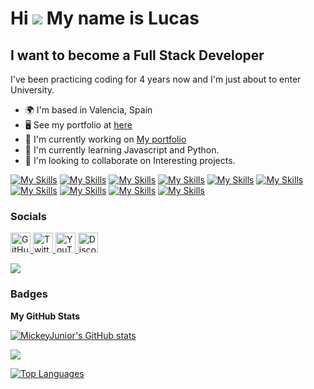 Hi ![](https://user-images.githubusercontent.com/18350557/176309783-0785949b-9127-417c-8b55-ab5a4333674e.gif) My name is Lucas
==============================================================================================================================

I want to become a Full Stack Developer
---------------------------------------

I've been practicing coding for 4 years now and I'm just about to enter University.

* 🌍  I'm based in Valencia, Spain
* 🖥️  See my portfolio at [here](http://github.com/MickeyJunior)
* 🚀  I'm currently working on [My portfolio](http://github.com/MickeyJunior)
* 🧠  I'm currently learning Javascript and Python.
* 👥  I'm looking to collaborate on Interesting projects.

[![My Skills](https://skillicons.dev/icons?i=c)](https://docs.microsoft.com/en-us/cpp/?view=msvc-170)
[![My Skills](https://skillicons.dev/icons?i=git)](https://git-scm.com/)
[![My Skills](https://skillicons.dev/icons?i=py)](https://www.python.org/)
[![My Skills](https://skillicons.dev/icons?i=js)](https://developer.mozilla.org/en-US/docs/Web/JavaScript)
[![My Skills](https://skillicons.dev/icons?i=vscode)](https://code.visualstudio.com/)
[![My Skills](https://skillicons.dev/icons?i=html)](https://developer.mozilla.org/en-US/docs/Glossary/HTML5)
[![My Skills](https://skillicons.dev/icons?i=css)](https://www.w3.org/TR/CSS/#css)
[![My Skills](https://skillicons.dev/icons?i=mysql)](https://www.mysql.com/)
[![My Skills](https://skillicons.dev/icons?i=linux)](https://www.linux.org)
[![My Skills](https://skillicons.dev/icons?i=ubuntu)](https://ubuntu.com/)

### Socials

<p align="left"> <a href="https://www.github.com/MickeyJunior" target="_blank" rel="noreferrer"> <picture> <source media="(prefers-color-scheme: dark)" srcset="https://raw.githubusercontent.com/danielcranney/readme-generator/main/public/icons/socials/github-dark.svg" /> <source media="(prefers-color-scheme: light)" srcset="https://raw.githubusercontent.com/danielcranney/readme-generator/main/public/icons/socials/github.svg" /> <img src="https://raw.githubusercontent.com/danielcranney/readme-generator/main/public/icons/socials/github.svg" width="32" height="32" alt="GitHub" title="GitHub" /> </picture> </a> <a href="https://www.x.com/Mickey0_23" target="_blank" rel="noreferrer"> <picture> <source media="(prefers-color-scheme: dark)" srcset="https://raw.githubusercontent.com/danielcranney/readme-generator/main/public/icons/socials/twitter-dark.svg" /> <source media="(prefers-color-scheme: light)" srcset="https://raw.githubusercontent.com/danielcranney/readme-generator/main/public/icons/socials/twitter.svg" /> <img src="https://raw.githubusercontent.com/danielcranney/readme-generator/main/public/icons/socials/twitter.svg" width="32" height="32" alt="Twitter" title="Twitter" /> </picture> </a> <a href="https://www.youtube.com/@Cucasss221" target="_blank" rel="noreferrer"> <picture> <source media="(prefers-color-scheme: dark)" srcset="https://raw.githubusercontent.com/danielcranney/readme-generator/main/public/icons/socials/youtube-dark.svg" /> <source media="(prefers-color-scheme: light)" srcset="https://raw.githubusercontent.com/danielcranney/readme-generator/main/public/icons/socials/youtube.svg" /> <img src="https://raw.githubusercontent.com/danielcranney/readme-generator/main/public/icons/socials/youtube.svg" width="32" height="32" alt="YouTube" title="YouTube" /> </picture> </a> <a href="https://discord.com/users/mickey08_" target="_blank" rel="noreferrer"> <picture> <source media="(prefers-color-scheme: dark)" srcset="https://raw.githubusercontent.com/danielcranney/readme-generator/main/public/icons/socials/discord-dark.svg" /> <source media="(prefers-color-scheme: light)" srcset="https://raw.githubusercontent.com/danielcranney/readme-generator/main/public/icons/socials/discord.svg" /> <img src="https://raw.githubusercontent.com/danielcranney/readme-generator/main/public/icons/socials/discord.svg" width="32" height="32" alt="Discord" title="Discord" /> </picture> </a></p>
<a href="https://www.github.com/MickeyJunior" target="_blank" rel="noreferrer"><img
src="https://img.shields.io/github/followers/MickeyJunior?logo=github&style=for-the-badge&color=ec4899&labelColor=1c1917" /></a>

### Badges ###

<b>My GitHub Stats</b>

<a href="http://www.github.com/MickeyJunior"><img src="https://github-readme-stats.vercel.app/api?username=MickeyJunior&show_icons=true&hide=&count_private=true&title_color=ffffff&text_color=ffffff&icon_color=ec4899&bg_color=1c1917&hide_border=true&show_icons=true" alt="MickeyJunior's GitHub stats" /></a>

<a href="http://www.github.com/MickeyJunior"><img src="https://github-readme-streak-stats.herokuapp.com/?user=MickeyJunior&stroke=ffffff&background=1c1917&ring=ffffff&fire=ffffff&currStreakNum=ffffff&currStreakLabel=ffffff&sideNums=ffffff&sideLabels=ffffff&dates=ffffff&hide_border=true" /></a>

<a href="https://github.com/MickeyJunior" align="left"><img src="https://github-readme-stats.vercel.app/api/top-langs/?username=MickeyJunior&langs_count=10&title_color=ffffff&text_color=ffffff&icon_color=ec4899&bg_color=1c1917&hide_border=true&locale=en&custom_title=Top%20%Languages" alt="Top Languages" /></a>

